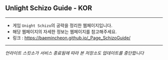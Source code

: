 Unlight Schizo Guide - KOR
--------------------------

---

-	게임 `Unight Schizo`의 공략을 정리한 웹페이지입니다.
-	해당 웹페이지의 자세한 정보는 웹페이지를 참고해주세요.
-	링크 : https://baemincheon.github.io/_Page_SchizoGuide/

---

_언라이트 스킷소가 서비스 종료됨에 따라 본 저장소도 업데이트를 중단합니다_